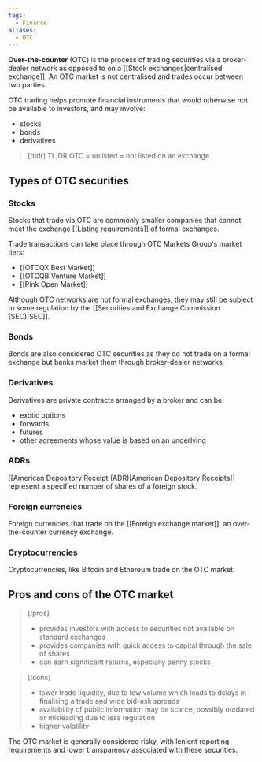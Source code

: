```yaml
---
tags:
  - Finance
aliases:
  - OTC
---
```

**Over-the-counter** (OTC) is the process of trading securities via a broker-dealer network as opposed to on a [[Stock exchanges|centralised exchange]]. An OTC market is not centralised and trades occur between two parties.

OTC trading helps promote financial instruments that would otherwise not be available to investors, and may involve:
- stocks
- bonds
- derivatives

> [!tldr] TL;DR
> OTC = unlisted = not listed on an exchange

## Types of OTC securities
### Stocks

Stocks that trade via OTC are commonly smaller companies that cannot meet the exchange [[Listing requirements]] of formal exchanges. 

Trade transactions can take place through OTC Markets Group's market tiers:
- [[OTCQX Best Market]]
- [[OTCQB Venture Market]]
- [[Pink Open Market]]

Although OTC networks are not formal exchanges, they may still be subject to some regulation by the [[Securities and Exchange Commission (SEC)|SEC]].

### Bonds

Bonds are also considered OTC securities as they do not trade on a formal exchange but banks market them through broker-dealer networks. 

### Derivatives

Derivatives are private contracts arranged by a broker and can be:
- exotic options
- forwards
- futures
- other agreements whose value is based on an underlying

### ADRs

[[American Depository Receipt (ADR)|American Depository Receipts]] represent a specified number of shares of a foreign stock. 

### Foreign currencies

Foreign currencies that trade on the [[Foreign exchange market]], an over-the-counter currency exchange.

### Cryptocurrencies

Cryptocurrencies, like Bitcoin and Ethereum trade on the OTC market.

## Pros and cons of the OTC market

> [!pros]
> - provides investors with access to securities not available on standard exchanges
> - provides companies with quick access to capital through the sale of shares
> - can earn significant returns, especially penny stocks

> [!cons] 
> - lower trade liquidity, due to low volume which leads to delays in finalising a trade and wide bid-ask spreads
> - availability of public information may be scarce, possibly outdated or misleading due to less regulation
> - higher volatility

The OTC market is generally considered risky, with lenient reporting requirements and lower transparency associated with these securities.